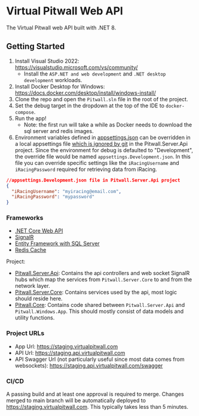 ﻿# Virtual Pitwall Web API

The Virtual Pitwall web API built with .NET 8.

## Getting Started
1. Install Visual Studio 2022: https://visualstudio.microsoft.com/vs/community/
    - Install the `ASP.NET and web development` and `.NET desktop development` workloads.
2. Install Docker Desktop for Windows: https://docs.docker.com/desktop/install/windows-install/
3. Clone the repo and open the `Pitwall.sln` file in the root of the project.
4. Set the debug target in the dropdown at the top of the IDE to `docker-compose`.
5. Run the app!
    - Note: the first run will take a while as Docker needs to download the sql server and redis images.
6. Environment variables defined in [appsettings.json](appsettings.json) can be overridden in a local appsettings file [which is ignored by git](../.gitignore#L16) in the Pitwall.Server.Api project. Since the environment for debug is defaulted to "Development", the override file would be named `appsettings.Development.json`. In this file you can override specific settings like the `iRacingUsername` and `iRacingPassword` required for retrieving data from iRacing.

```json
//appsettings.Development.json file in Pitwall.Server.Api project
{
  "iRacingUsername": "myiracing@email.com",
  "iRacingPassword": "mypassword"
}
```

### Frameworks

- [.NET Core Web API](https://learn.microsoft.com/en-us/aspnet/core/tutorials/first-web-api?view=aspnetcore-8.0&tabs=visual-studio)
- [SignalR](https://learn.microsoft.com/en-us/aspnet/core/signalr/introduction?view=aspnetcore-8.0)
- [Entity Framework with SQL Server](https://learn.microsoft.com/en-us/ef/core/)
- [Redis Cache](https://stackexchange.github.io/StackExchange.Redis/)

Project:
- [Pitwall.Server.Api](../Pitwall.Server.Api/): Contains the api controllers and web socket SignalR hubs which map the services from `Pitwall.Server.Core` to and from the network layer.
- [Pitwall.Server.Core](../Pitwall.Server.Core/): Contains services used by the api, most logic should reside here.
- [Pitwall.Core](../Pitwall.Core/): Contains code shared between `Pitwall.Server.Api` and `Pitwall.Windows.App`. This should mostly consist of data models and utility functions.

### Project URLs

- App Url: https://staging.virtualpitwall.com
- API Url: https://staging.api.virtualpitwall.com
- API Swagger Url (not particularly useful since most data comes from websockets): https://staging.api.virtualpitwall.com/swagger

### CI/CD

A passing build and at least one approval is required to merge. Changes merged to main branch will be automatically deployed to https://staging.virtualpitwall.com. This typically takes less than 5 minutes.